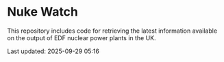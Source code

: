 # Nuke Watch

This repository includes code for retrieving the latest information available on the output of EDF nuclear power plants in the UK.

Last updated: 2025-09-29 05:16